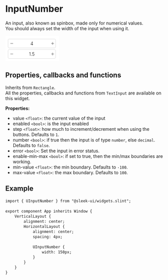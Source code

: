 # InputNumber
An input, also known as spinbox, made only for numerical values.  
You should always set the width of the input when using it.  

![input-number presentation](images/input-number.png)

## Properties, callbacks and functions
Inherits from `Rectangle`.  
All the properties, callbacks and functions from `TextInput` are available on this widget.  

**Properties:**
- value `<float>`: the current value of the input
- enabled `<bool>`: is the input enabled
- step `<float>`: how much to increment/decrement when using the buttons. Defaults to `1`.
- number `<bool>`: if true then the input is of type `number`, else `decimal`. Defaults to `false`.
- error `<bool>`: Set the input in error status.
- enable-min-max `<bool>`: if set to true, then the min/max boundaries are working.
- min-value `<float>`: the min boundary. Defaults to `-100`.
- max-value `<float>`: the max boundary. Defaults to `100`.

## Example
```slint
import { UInputNumber } from "@sleek-ui/widgets.slint";

export component App inherits Window {
	VerticalLayout {
		alignment: center;
		HorizontalLayout {
			alignment: center;
			spacing: 4px;

			UInputNumber {
				width: 150px;
			}
		}
	}
}
```